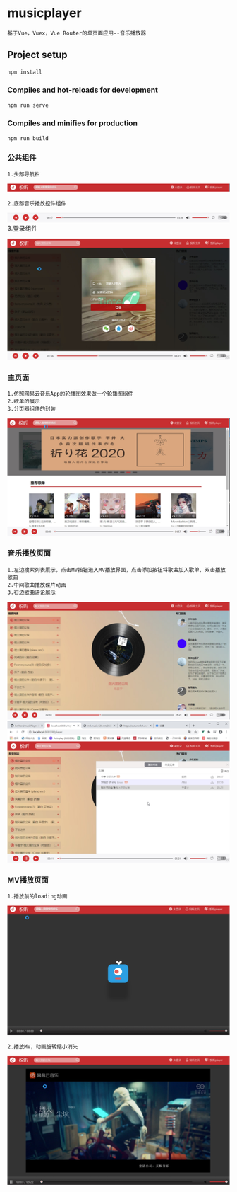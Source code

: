# musicplayer
```
基于Vue，Vuex，Vue Router的单页面应用--音乐播放器
```
## Project setup
```
npm install
```

### Compiles and hot-reloads for development
```
npm run serve
```

### Compiles and minifies for production
```
npm run build
```

### 公共组件
```
1.头部导航栏
```
![Image text](https://github.com/be-hard/musicPlayer/raw/master/screen/图片1.jpg)
```
2.底部音乐播放控件组件
```
![Image text](https://github.com/be-hard/musicPlayer/raw/master/screen/图片2.jpg)
3.登录组件

![Image text](https://github.com/be-hard/musicPlayer/raw/master/screen/login.jpg)
### 主页面
```
1.仿照网易云音乐App的轮播图效果做一个轮播图组件
2.歌单的展示
3.分页器组件的封装
```
![Image text](https://github.com/be-hard/musicPlayer/raw/master/screen/图片3.jpg)

### 音乐播放页面
```
1.左边搜索列表展示，点击MV按钮进入MV播放界面，点击添加按钮将歌曲加入歌单，双击播放歌曲
2.中间歌曲播放碟片动画
3.右边歌曲评论展示
```
![Image text](https://github.com/be-hard/musicPlayer/raw/master/screen/图片4.jpg)
![Image text](https://github.com/be-hard/musicPlayer/raw/master/screen/图片.jpg)

### MV播放页面
```
1.播放前的loading动画
```
![Image text](https://github.com/be-hard/musicPlayer/raw/master/screen/图片5.jpg)
```
2.播放MV，动画旋转缩小消失
```
![Image text](https://github.com/be-hard/musicPlayer/raw/master/screen/图片6.jpg)




